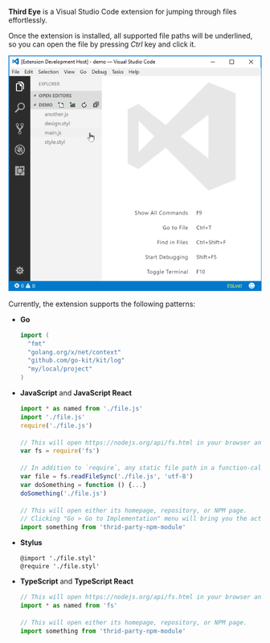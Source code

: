 **Third Eye** is a Visual Studio Code extension for jumping through files effortlessly.

Once the extension is installed, all supported file paths will be underlined, so you can open the file by pressing *Ctrl* key and click it.

![Demo](docs/demo.gif)

Currently, the extension supports the following patterns:  
- **Go**
  ```go
  import (
    "fmt"
    "golang.org/x/net/context"
    "github.com/go-kit/kit/log"
    "my/local/project"
  )
  ```
- **JavaScript** and **JavaScript React**
  ```js
  import * as named from './file.js'
  import './file.js'
  require('./file.js')

  // This will open https://nodejs.org/api/fs.html in your browser and so does apply to all native Node.js APIs.
  var fs = require('fs')

  // In addition to `require`, any static file path in a function-call can be linked as well.
  var file = fs.readFileSync('./file.js', 'utf-8')
  var doSomething = function () {...}
  doSomething('./file.js')

  // This will open either its homepage, repository, or NPM page.
  // Clicking "Go > Go to Implementation" menu will bring you the actual code in your local "node_modules" directory.
  import something from 'thrid-party-npm-module'
  ```
- **Stylus**
  ```stylus
  @import './file.styl'
  @require './file.styl'
  ```
- **TypeScript** and **TypeScript React**
  ```typescript
  // This will open https://nodejs.org/api/fs.html in your browser and so does apply to all native Node.js APIs.
  import * as named from 'fs'

  // This will open either its homepage, repository, or NPM page.
  import something from 'thrid-party-npm-module'
  ```
